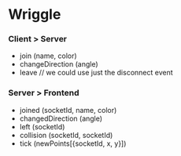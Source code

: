 # Wriggle

### Client > Server

* join (name, color)
* changeDirection (angle)
* leave // we could use just the disconnect event

### Server > Frontend

* joined (socketId, name, color)
* changedDirection (angle)
* left (socketId)
* collision (socketId, socketId)
* tick (newPoints[{socketId, x, y}])